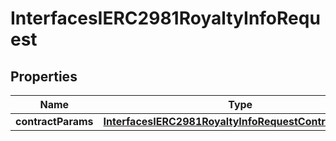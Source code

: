 
# InterfacesIERC2981RoyaltyInfoRequest

## Properties
Name | Type | Description | Notes
------------ | ------------- | ------------- | -------------
**contractParams** | [**InterfacesIERC2981RoyaltyInfoRequestContractParams**](InterfacesIERC2981RoyaltyInfoRequestContractParams.md) |  | 



